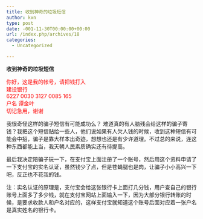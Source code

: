 ```yaml
---
title: 收到神奇的垃圾短信
author: kxn
type: post
date: -001-11-30T00:00:00+00:00
url: /index.php/archives/18
categories:
  - Uncategorized

---
```

<span><b>收到神奇的垃圾短信</b></span>

<font color="#ff0000">你好，这是我的帐号，请把钱打入<br />建设银行<br />6227 0030 3127 0085 165<br />户名 谭金叶<br />切记急用，谢谢</p> 

<p>
  </font>我很奇怪这样的骗子短信有可能成功么？ 难道真的有人脑残会给这样的骗子寄钱？我把这个短信贴给一些人，他们说如果有人欠人钱的时候，收到这种短信有可能会中招，骗子是靠大样本出奇迹，想想也还是有少许道理。不过总的来说，连这种东西都能上当，我天朝人民素质确实还有待提高。
</p>

<p>
  最后我决定陪骗子玩一下，在支付宝上面注册了一个账号，然后用这个资料申请了一下支付宝的实名认证，虽然钱少了点，但是苍蝇腿也是肉，让骗子小小高兴一下吧，反正也不花我的钱。
</p>

<p>
  注：实名认证的原理是，支付宝会给这张银行卡上面打几分钱，用户查自己的银行账号上面多了多少钱，就在支付宝网站上面输入一下，因为大部分银行转账的时候，是要求收款人和户名对应的，这样支付宝就知道这个账号后面对应着一张户名是真实姓名的银行卡。
</p>